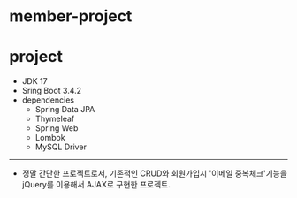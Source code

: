 # member-project

# project
- JDK 17
- Sring Boot 3.4.2
- dependencies
  - Spring Data JPA
  - Thymeleaf
  - Spring Web
  - Lombok
  - MySQL Driver
---
- 정말 간단한 프로젝트로서, 기존적인 CRUD와 회원가입시 '이메일 중복체크'기능을 jQuery를 이용해서 AJAX로 구현한 프로젝트.
